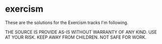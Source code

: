 # exercism

These are the solutions for the Exercism tracks I'm following.

THE SOURCE IS PROVIDE AS-IS WITHOUT WARRANTY OF ANY KIND. USE AT YOUR RISK. KEEP AWAY FROM CHILDREN. NOT SAFE FOR WORK.
